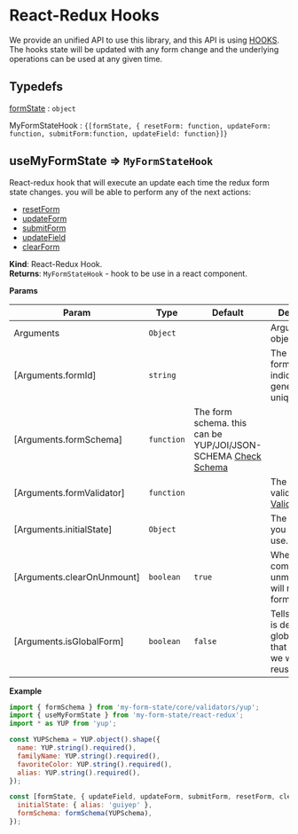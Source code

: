 # React-Redux Hooks

We provide an unified API to use this library, and this API is using <a href="https://react-redux.js.org/next/api/hooks">HOOKS</a>. The hooks state will be updated with any form change and the underlying operations can be used at any given time.

## Typedefs

<dl>
<dt><a href="#formState">formState</a> : <code>object</code></dt>
<dd></dd>
</dl>

<dl>
<dt><a>MyFormStateHook</a> : <code>{[formState, { resetForm: function, updateForm: function, submitForm:function, updateField: function}]}</code></dt>
<dd></dd>
</dl>

## useMyFormState ⇒ <code>MyFormStateHook</code>

React-redux hook that will execute an update each time the redux form state changes. you will be able to
perform any of the next actions:

- <a href="/#/redux/operations/README#resetform">resetForm</a>
- <a href="/#/redux/operations/README#updateform">updateForm</a>
- <a href="/#/redux/operations/README#submitform">submitForm</a>
- <a href="/#/redux/operations/README#updatefield">updateField</a>
- <a href="/#/redux/operations/README#clearform">clearForm</a>

**Kind**: React-Redux Hook.  
**Returns**: <code>MyFormStateHook</code> - hook to be use in a react component.

**Params**

| Param                      | Type                  | Default                                                                                               | Description                                                                            |
| -------------------------- | --------------------- | ----------------------------------------------------------------------------------------------------- | -------------------------------------------------------------------------------------- |
| Arguments                  | <code>Object</code>   |                                                                                                       | Arguments as object.                                                                   |
| [Arguments.formId]         | <code>string</code>   |                                                                                                       | The unique form id indicator, will generate a unique id if not.                        |
| [Arguments.formSchema]     | <code>function</code> | The form schema. this can be YUP/JOI/JSON-SCHEMA <a href="/#/core/validators/README">Check Schema</a> |
| [Arguments.formValidator]  | <code>function</code> |                                                                                                       | The form validator.<a href="/#/core/validators/README">Check Validators</a>            |
| [Arguments.initialState]   | <code>Object</code>   |                                                                                                       | The initial state you want to use.                                                     |
| [Arguments.clearOnUnmount] | <code>boolean</code>  | <code>true</code>                                                                                     | When the component unmounts, it will remove the form reference.                        |
| [Arguments.isGlobalForm]   | <code>boolean</code>  | <code>false</code>                                                                                    | Tells if the form is defined global or not. If that is the case we will just reuse it. |

**Example**

```js
import { formSchema } from 'my-form-state/core/validators/yup';
import { useMyFormState } from 'my-form-state/react-redux';
import * as YUP from 'yup';

const YUPSchema = YUP.object().shape({
  name: YUP.string().required(),
  familyName: YUP.string().required(),
  favoriteColor: YUP.string().required(),
  alias: YUP.string().required(),
});

const [formState, { updateField, updateForm, submitForm, resetForm, clearForm }] = useMyFormState({
  initialState: { alias: 'guiyep' },
  formSchema: formSchema(YUPSchema),
});
```
